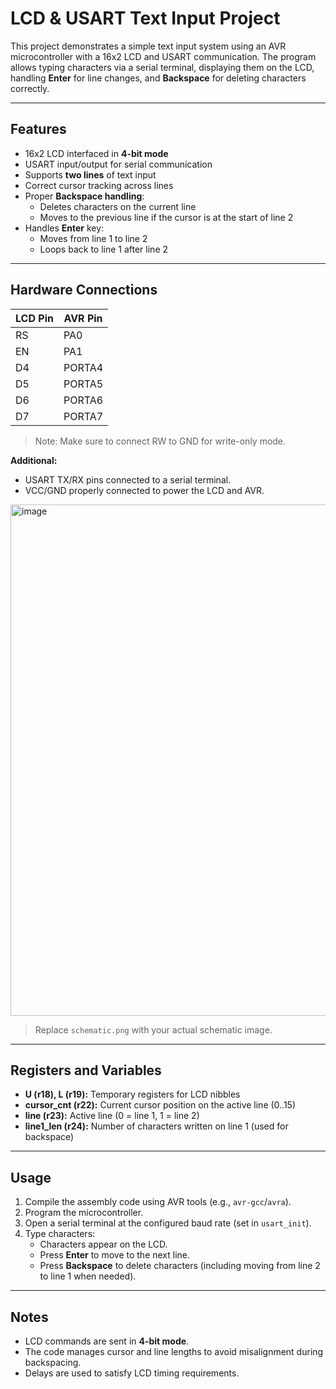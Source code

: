 # LCD & USART Text Input Project

This project demonstrates a simple text input system using an AVR microcontroller with a 16x2 LCD and USART communication. The program allows typing characters via a serial terminal, displaying them on the LCD, handling **Enter** for line changes, and **Backspace** for deleting characters correctly.

---

## Features

- 16x2 LCD interfaced in **4-bit mode**
- USART input/output for serial communication
- Supports **two lines** of text input
- Correct cursor tracking across lines
- Proper **Backspace handling**:
  - Deletes characters on the current line
  - Moves to the previous line if the cursor is at the start of line 2
- Handles **Enter** key:
  - Moves from line 1 to line 2
  - Loops back to line 1 after line 2

---

## Hardware Connections

| LCD Pin | AVR Pin  |
|---------|----------|
| RS      | PA0      |
| EN      | PA1      |
| D4      | PORTA4   |
| D5      | PORTA5   |
| D6      | PORTA6   |
| D7      | PORTA7   |

> Note: Make sure to connect RW to GND for write-only mode.

**Additional:**

- USART TX/RX pins connected to a serial terminal.
- VCC/GND properly connected to power the LCD and AVR.

<img width="1131" height="818" alt="image" src="https://github.com/user-attachments/assets/7ce8ed14-79b5-4143-bb22-4c29f21102df" />

> Replace `schematic.png` with your actual schematic image.

---

## Registers and Variables

- **U (r18), L (r19):** Temporary registers for LCD nibbles
- **cursor_cnt (r22):** Current cursor position on the active line (0..15)
- **line (r23):** Active line (0 = line 1, 1 = line 2)
- **line1_len (r24):** Number of characters written on line 1 (used for backspace)

---

## Usage

1. Compile the assembly code using AVR tools (e.g., `avr-gcc`/`avra`).
2. Program the microcontroller.
3. Open a serial terminal at the configured baud rate (set in `usart_init`).
4. Type characters:
   - Characters appear on the LCD.
   - Press **Enter** to move to the next line.
   - Press **Backspace** to delete characters (including moving from line 2 to line 1 when needed).

---

## Notes

- LCD commands are sent in **4-bit mode**.
- The code manages cursor and line lengths to avoid misalignment during backspacing.
- Delays are used to satisfy LCD timing requirements.
